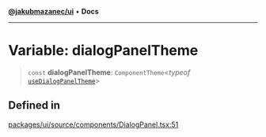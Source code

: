 [**@jakubmazanec/ui**](../README.md) • **Docs**

---

# Variable: dialogPanelTheme

> `const` **dialogPanelTheme**: `ComponentTheme`\<_typeof_
> [`useDialogPanelTheme`](../functions/useDialogPanelTheme.md)\>

## Defined in

[packages/ui/source/components/DialogPanel.tsx:51](https://github.com/jakubmazanec/tools/blob/6ed2cc9bf798455a62cfc34def34fef748169fa2/packages/ui/source/components/DialogPanel.tsx#L51)
